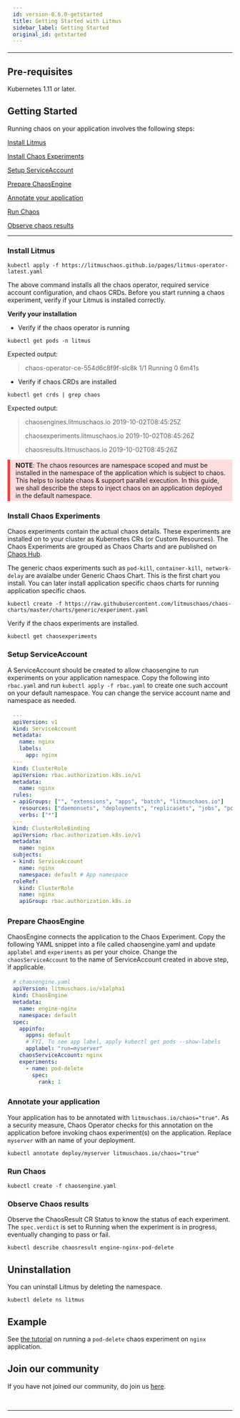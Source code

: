 ```yaml
---
id: version-0.6.0-getstarted
title: Getting Started with Litmus
sidebar_label: Getting Started
original_id: getstarted
---
```


------
<html>
<head>
<style>
div {
  margin-bottom: 15px;
  padding: 4px 12px;
}
.danger {
  background-color: #ffdddd;
  border-left: 6px solid #f44336;
}
</style>
</head>
<body>

## Pre-requisites

Kubernetes 1.11 or later.

## Getting Started

Running chaos on your application involves the following steps:

[Install Litmus](#install-litmus)

[Install Chaos Experiments](#install-chaos-experiments)

[Setup ServiceAccount](#setup-serviceaccount)

[Prepare ChaosEngine](#prepare-chaosengine)

[Annotate your application](#annotate-your-application)

[Run Chaos](#run-chaos)

[Observe chaos results](#observe-chaos-results)

<hr>



###  Install Litmus

```
kubectl apply -f https://litmuschaos.github.io/pages/litmus-operator-latest.yaml
```

The above command installs all the chaos operator, required service account configuration, and chaos CRDs. Before you start running a chaos experiment, verify if your Litmus is installed correctly.

**Verify your installation**

- Verify if the chaos operator is running 

```
kubectl get pods -n litmus
```

 Expected output:




>chaos-operator-ce-554d6c8f9f-slc8k             1/1         Running     0            6m41s



- Verify if chaos CRDs are installed

```
kubectl get crds | grep chaos
```

Expected output:

> chaosengines.litmuschaos.io             2019-10-02T08:45:25Z
>
> chaosexperiments.litmuschaos.io         2019-10-02T08:45:26Z
>
> chaosresults.litmuschaos.io             2019-10-02T08:45:26Z

<div class="danger">
<strong>NOTE</strong>: The chaos resources are namespace scoped and must be installed in the namespace of the application which is subject to chaos.
This helps to isolate chaos & support parallel execution. In this guide, we shall describe the steps to inject chaos on an application
deployed in the default namespace.
</div>

### Install Chaos Experiments

Chaos experiments contain the actual chaos details. These experiments are installed on to your cluster as Kubernetes CRs (or Custom Resources). The Chaos Experiments are grouped as Chaos Charts and are published on <a href=" https://hub.litmuschaos.io" target="_blank">Chaos Hub</a>. 

The generic chaos experiments such as `pod-kill`, `container-kill`,` network-delay` are avaialbe under Generic Chaos Chart. This is the first chart you install. You can later install application specific chaos charts for running application specific chaos.

```
kubectl create -f https://raw.githubusercontent.com/litmuschaos/chaos-charts/master/charts/generic/experiment.yaml 
```

Verify if the chaos experiments are installed.

```
kubectl get chaosexperiments 
```

### Setup ServiceAccount

A ServiceAccount should be created to allow chaosengine to run experiments on your application namespace. Copy the following into `rbac.yaml` and run `kubectl apply -f rbac.yaml` to create one such account on your default namespace. You can change the service account name and namespace as needed.

```yaml
---
apiVersion: v1
kind: ServiceAccount
metadata:
  name: nginx
  labels:
    app: nginx
---
kind: ClusterRole
apiVersion: rbac.authorization.k8s.io/v1
metadata:
  name: nginx
rules:
- apiGroups: ["", "extensions", "apps", "batch", "litmuschaos.io"]
  resources: ["daemonsets", "deployments", "replicasets", "jobs", "pods", "pods/exec", "events", "chaosengines", "chaosexperiments", "chaosresults"]
  verbs: ["*"] 
---
kind: ClusterRoleBinding
apiVersion: rbac.authorization.k8s.io/v1
metadata:
  name: nginx
subjects:
- kind: ServiceAccount
  name: nginx
  namespace: default # App namespace
roleRef:
  kind: ClusterRole
  name: nginx
  apiGroup: rbac.authorization.k8s.io
```

### Prepare ChaosEngine 

ChaosEngine connects the application to the Chaos Experiment. Copy the following YAML snippet into a file called chaosengine.yaml and update `applabel` and `experiments` as per your choice. Change the `chaosServiceAccount` to the name of ServiceAccount created in above step, if applicable.

```yaml
# chaosengine.yaml
apiVersion: litmuschaos.io/v1alpha1
kind: ChaosEngine
metadata:
  name: engine-nginx
  namespace: default
spec:
  appinfo: 
    appns: default 
    # FYI, To see app label, apply kubectl get pods --show-labels
    applabel: "run=myserver" 
  chaosServiceAccount: nginx 
  experiments:
    - name: pod-delete
      spec:
        rank: 1
```

### Annotate your application

Your application has to be annotated with `litmuschaos.io/chaos="true"`. As a security measure, Chaos Operator checks for this annotation on the application before invoking chaos experiment(s) on the application. Replace `myserver` with an name of your deployment.

```console
kubectl annotate deploy/myserver litmuschaos.io/chaos="true"
```



### Run Chaos



```console
kubectl create -f chaosengine.yaml
```



### Observe Chaos results

Observe the ChaosResult CR Status to know the status of each experiment. The ```spec.verdict``` is set to Running when the experiment is in progress, eventually changing to pass or fail.

```console
kubectl describe chaosresult engine-nginx-pod-delete
```



## Uninstallation

You can uninstall Litmus by deleting the namespace.

```console
kubectl delete ns litmus
```



## Example

See [the tutorial](example.html) on running a `pod-delete` chaos experiment on `nginx` application.



## Join our community

If you have not joined our community, do join us [here](community.html).



<br>

<hr>

<br>	
</body>
</html>


